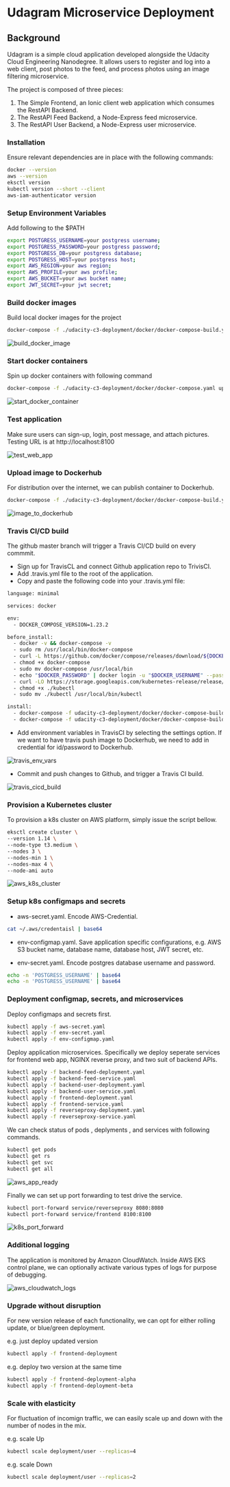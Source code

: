 # Udagram Microservice Deployment

## Background

Udagram is a simple cloud application developed alongside the Udacity Cloud Engineering Nanodegree. It allows users to register and log into a web client, post photos to the feed, and process photos using an image filtering microservice.

The project is composed of three pieces:

1. The Simple Frontend, an Ionic client web application which consumes the RestAPI Backend.
2. The RestAPI Feed Backend, a Node-Express feed microservice.
3. The RestAPI User Backend, a Node-Express user microservice.

### Installation

Ensure relevant dependencies are in place with the following commands:

```bash
docker --version
aws --version
eksctl version
kubectl version --short --client
aws-iam-authenticator version
```

### Setup Environment Variables

Add following to the \$PATH

```bash
export POSTGRESS_USERNAME=your postgress username;
export POSTGRESS_PASSWORD=your postgress password;
export POSTGRESS_DB=your postgress database;
export POSTGRESS_HOST=your postgress host;
export AWS_REGION=your aws region;
export AWS_PROFILE=your aws profile;
export AWS_BUCKET=your aws bucket name;
export JWT_SECRET=your jwt secret;
```

### Build docker images

Build local docker images for the project

```bash
docker-compose -f ./udacity-c3-deployment/docker/docker-compose-build.yaml build --parallel
```

![build_docker_image](https://github.com/michlin0825/CDND-Udagram-Review/blob/master/screenshots/build_docker_image.png)

### Start docker containers

Spin up docker containers with following command

```bash
docker-compose -f ./udacity-c3-deployment/docker/docker-compose.yaml up
```

![start_docker_container](https://github.com/michlin0825/CDND-Udagram-Review/blob/master/screenshots/start_docker_container.png)

### Test application

Make sure users can sign-up, login, post message, and attach pictures. Testing URL is at http://localhost:8100

![test_web_app](https://github.com/michlin0825/CDND-Udagram-Review/blob/master/screenshots/test_web_app.png)

### Upload image to Dockerhub

For distribution over the internet, we can publish container to Dockerhub.

```bash
docker-compose -f ./udacity-c3-deployment/docker/docker-compose-build.yaml push
```

![image_to_dockerhub](https://github.com/michlin0825/CDND-Udagram-Review/blob/master/screenshots/image_to_dockerhub.png)

### Travis CI/CD build

The github master branch will trigger a Travis CI/CD build on every commmit.

- Sign up for TravisCL and connect Github application repo to TrivisCI.
- Add .travis.yml file to the root of the application.
- Copy and paste the following code into your .travis.yml file:

```bash
language: minimal

services: docker

env:
  - DOCKER_COMPOSE_VERSION=1.23.2

before_install:
  - docker -v && docker-compose -v
  - sudo rm /usr/local/bin/docker-compose
  - curl -L https://github.com/docker/compose/releases/download/${DOCKER_COMPOSE_VERSION}/docker-compose-`uname -s`-`uname -m` > docker-compose
  - chmod +x docker-compose
  - sudo mv docker-compose /usr/local/bin
  - echo "$DOCKER_PASSWORD" | docker login -u "$DOCKER_USERNAME" --password-stdin
  - curl -LO https://storage.googleapis.com/kubernetes-release/release/$(curl -s https://storage.googleapis.com/kubernetes-release/release/stable.txt)/bin/linux/amd64/kubectl
  - chmod +x ./kubectl
  - sudo mv ./kubectl /usr/local/bin/kubectl

install:
  - docker-compose -f udacity-c3-deployment/docker/docker-compose-build.yaml build --parallel
  - docker-compose -f udacity-c3-deployment/docker/docker-compose-build.yaml push
```

- Add environment variables in TravisCI by selecting the settings option. If we want to have travis push image to Dockerhub, we need to add in credential for id/password to Dockerhub.

![travis_env_vars](https://github.com/michlin0825/CDND-Udagram-Review/blob/master/screenshots/travis_env_vars.png)

- Commit and push changes to Github, and trigger a Travis CI build.

![travis_cicd_build](https://github.com/michlin0825/CDND-Udagram-Review/blob/master/screenshots/travis_cicd_build.png)

### Provision a Kubernetes cluster

To provision a k8s cluster on AWS platform, simply issue the script bellow.

```bash
eksctl create cluster \
--version 1.14 \
--node-type t3.medium \
--nodes 3 \
--nodes-min 1 \
--nodes-max 4 \
--node-ami auto
```

![aws_k8s_cluster](https://github.com/michlin0825/CDND-Udagram-Review/blob/master/screenshots/aws_k8s_cluster.png)

### Setup k8s configmaps and secrets

- aws-secret.yaml. Encode AWS-Credential.

```bash
cat ~/.aws/credentaisl | base64
```

- env-configmap.yaml. Save application specific configurations, e.g. AWS S3 bucket name, database name, database host, JWT secret, etc.

- env-secret.yaml. Encode postgres database username and password.

```bash
echo -n 'POSTGRESS_USERNAME' | base64
echo -n 'POSTGRESS_USERNAME' | base64
```

### Deployment configmap, secrets, and microservices

Deploy configmaps and secrets first.

```bash
kubectl apply -f aws-secret.yaml
kubectl apply -f env-secret.yaml
kubectl apply -f env-configmap.yaml
```

Deploy application microservices. Specifically we deploy seperate services for frontend web app, NGINX reverse proxy, and two suit of backend APIs.

```bash
kubectl apply -f backend-feed-deployment.yaml
kubectl apply -f backend-feed-service.yaml
kubectl apply -f backend-user-deployment.yaml
kubectl apply -f backend-user-service.yaml
kubectl apply -f frontend-deployment.yaml
kubectl apply -f frontend-service.yaml
kubectl apply -f reverseproxy-deployment.yaml
kubectl apply -f reverseproxy-service.yaml
```

We can check status of pods , deplyments , and services with following commands.

```bash
kubectl get pods
kubectl get rs
kubectl get svc
kubectl get all
```

![aws_app_ready](https://github.com/michlin0825/CDND-Udagram-Review/blob/master/screenshots/aws_app_ready.png)

Finally we can set up port forwarding to test drive the service.

```bash
kubectl port-forward service/reverseproxy 8080:8080
kubectl port-forward service/frontend 8100:8100
```

![k8s_port_forward](https://github.com/michlin0825/CDND-Udagram-Review/blob/master/screenshots/k8s_port_forward.png)

### Additional logging

The application is monitored by Amazon CloudWatch. Inside AWS EKS control plane, we can optionally activate various types of logs for purpose of debugging.

![aws_cloudwatch_logs](https://github.com/michlin0825/CDND-Udagram-Review/blob/master/screenshots/aws_cloudwatch_logs.png)

### Upgrade without disruption

For new version release of each functionality, we can opt for either rolling update, or blue/green deployment.

e.g. just deploy updated version

```bash
kubectl apply -f frontend-deployment
```

e.g. deploy two version at the same time

```bash
kubectl apply -f frontend-deployment-alpha
kubectl apply -f frontend-deployment-beta
```

### Scale with elasticity

For fluctuation of incomign traffic, we can easily scale up and down with the number of nodes in the mix.

e.g. scale Up

```bash
kubectl scale deployment/user --replicas=4
```

e.g. scale Down

```bash
kubectl scale deployment/user --replicas=2
```
